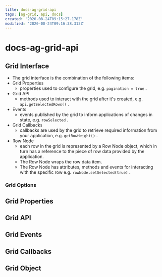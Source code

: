 ```yaml
---
title: docs-ag-grid-api
tags: [ag-grid, api, docs]
created: '2020-08-24T09:15:27.178Z'
modified: '2020-08-24T09:16:38.313Z'
---
```


# docs-ag-grid-api

## Grid Interface

- The grid interface is the combination of the following items:
- Grid Properties
  - properties used to configure the grid, e.g. `pagination = true` .
- Grid API
  - methods used to interact with the grid after it's created, e.g. `api.getSelectedRows()` .
- Events
  - events published by the grid to inform applications of changes in state, e.g. `rowSelected` .
- Grid Callbacks
  - callbacks are used by the grid to retrieve required information from your application, e.g. `getRowHeight()` .
- Row Node
  - each row in the grid is represented by a Row Node object, which in turn has a reference to the piece of row data provided by the application. 
  - The Row Node wraps the row data item. 
  - The Row Node has attributes, methods and events for interacting with the specific row e.g. `rowNode.setSelected(true)` .

### Grid Options

## Grid Properties

## Grid API

## Grid Events

## Grid Callbacks

## Grid Object
